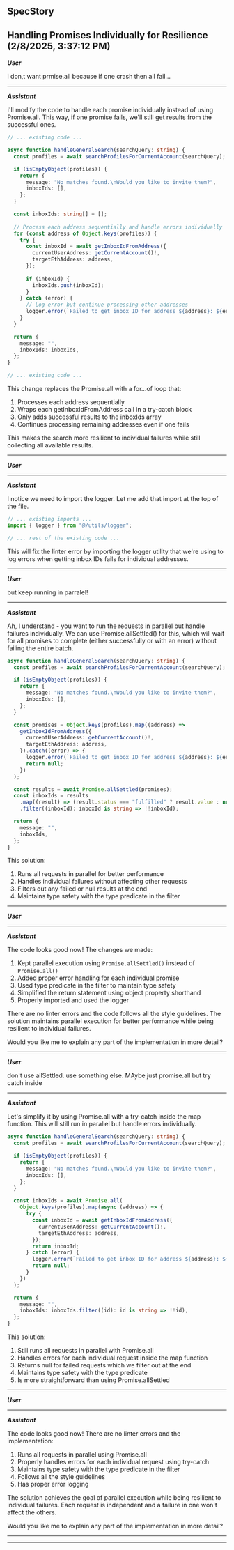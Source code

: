 ## SpecStory

## Handling Promises Individually for Resilience (2/8/2025, 3:37:12 PM)

_**User**_

i don,t want prmise.all because if one crash then all fail...

---

_**Assistant**_

I'll modify the code to handle each promise individually instead of using Promise.all. This way, if one promise fails, we'll still get results from the successful ones.

```typescript:features/conversation/conversation-create/hooks/use-search-convos-users.ts
// ... existing code ...

async function handleGeneralSearch(searchQuery: string) {
  const profiles = await searchProfilesForCurrentAccount(searchQuery);

  if (isEmptyObject(profiles)) {
    return {
      message: "No matches found.\nWould you like to invite them?",
      inboxIds: [],
    };
  }

  const inboxIds: string[] = [];
  
  // Process each address sequentially and handle errors individually
  for (const address of Object.keys(profiles)) {
    try {
      const inboxId = await getInboxIdFromAddress({
        currentUserAddress: getCurrentAccount()!,
        targetEthAddress: address,
      });
      
      if (inboxId) {
        inboxIds.push(inboxId);
      }
    } catch (error) {
      // Log error but continue processing other addresses
      logger.error(`Failed to get inbox ID for address ${address}: ${error}`);
    }
  }

  return {
    message: "",
    inboxIds: inboxIds,
  };
}

// ... existing code ...
```

This change replaces the Promise.all with a for...of loop that:
1. Processes each address sequentially
2. Wraps each getInboxIdFromAddress call in a try-catch block
3. Only adds successful results to the inboxIds array
4. Continues processing remaining addresses even if one fails

This makes the search more resilient to individual failures while still collecting all available results.

---

_**User**_



---

_**Assistant**_

I notice we need to import the logger. Let me add that import at the top of the file.

```typescript:features/conversation/conversation-create/hooks/use-search-convos-users.ts
// ... existing imports ...
import { logger } from "@/utils/logger";

// ... rest of the existing code ...
```

This will fix the linter error by importing the logger utility that we're using to log errors when getting inbox IDs fails for individual addresses.

---

_**User**_

but keep running in parralel!

---

_**Assistant**_

Ah, I understand - you want to run the requests in parallel but handle failures individually. We can use Promise.allSettled() for this, which will wait for all promises to complete (either successfully or with an error) without failing the entire batch.

```typescript:features/conversation/conversation-create/hooks/use-search-convos-users.ts
async function handleGeneralSearch(searchQuery: string) {
  const profiles = await searchProfilesForCurrentAccount(searchQuery);

  if (isEmptyObject(profiles)) {
    return {
      message: "No matches found.\nWould you like to invite them?",
      inboxIds: [],
    };
  }

  const promises = Object.keys(profiles).map((address) =>
    getInboxIdFromAddress({
      currentUserAddress: getCurrentAccount()!,
      targetEthAddress: address,
    }).catch((error) => {
      logger.error(`Failed to get inbox ID for address ${address}: ${error}`);
      return null;
    })
  );

  const results = await Promise.allSettled(promises);
  const inboxIds = results
    .map((result) => (result.status === "fulfilled" ? result.value : null))
    .filter((inboxId): inboxId is string => !!inboxId);

  return {
    message: "",
    inboxIds,
  };
}
```

This solution:
1. Runs all requests in parallel for better performance
2. Handles individual failures without affecting other requests
3. Filters out any failed or null results at the end
4. Maintains type safety with the type predicate in the filter

---

_**User**_



---

_**Assistant**_

The code looks good now! The changes we made:

1. Kept parallel execution using `Promise.allSettled()` instead of `Promise.all()`
2. Added proper error handling for each individual promise
3. Used type predicate in the filter to maintain type safety
4. Simplified the return statement using object property shorthand
5. Properly imported and used the logger

There are no linter errors and the code follows all the style guidelines. The solution maintains parallel execution for better performance while being resilient to individual failures.

Would you like me to explain any part of the implementation in more detail?

---

_**User**_

don't use allSettled. use something else. MAybe just promise.all but try catch inside

---

_**Assistant**_



Let's simplify it by using Promise.all with a try-catch inside the map function. This will still run in parallel but handle errors individually.

```typescript:features/conversation/conversation-create/hooks/use-search-convos-users.ts
async function handleGeneralSearch(searchQuery: string) {
  const profiles = await searchProfilesForCurrentAccount(searchQuery);

  if (isEmptyObject(profiles)) {
    return {
      message: "No matches found.\nWould you like to invite them?",
      inboxIds: [],
    };
  }

  const inboxIds = await Promise.all(
    Object.keys(profiles).map(async (address) => {
      try {
        const inboxId = await getInboxIdFromAddress({
          currentUserAddress: getCurrentAccount()!,
          targetEthAddress: address,
        });
        return inboxId;
      } catch (error) {
        logger.error(`Failed to get inbox ID for address ${address}: ${error}`);
        return null;
      }
    })
  );

  return {
    message: "",
    inboxIds: inboxIds.filter((id): id is string => !!id),
  };
}
```

This solution:
1. Still runs all requests in parallel with Promise.all
2. Handles errors for each individual request inside the map function
3. Returns null for failed requests which we filter out at the end
4. Maintains type safety with the type predicate
5. Is more straightforward than using Promise.allSettled

---

_**User**_



---

_**Assistant**_

The code looks good now! There are no linter errors and the implementation:

1. Runs all requests in parallel using Promise.all
2. Properly handles errors for each individual request using try-catch
3. Maintains type safety with the type predicate in the filter
4. Follows all the style guidelines
5. Has proper error logging

The solution achieves the goal of parallel execution while being resilient to individual failures. Each request is independent and a failure in one won't affect the others.

Would you like me to explain any part of the implementation in more detail?

---



---


